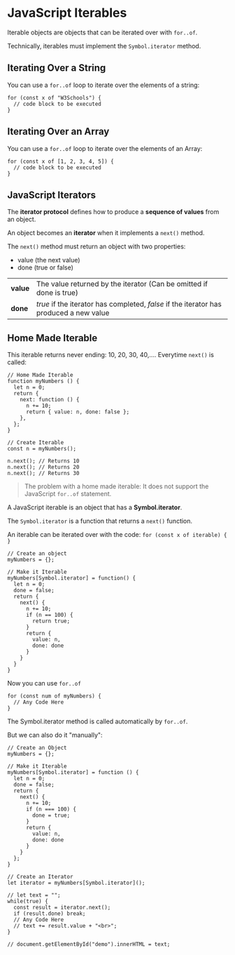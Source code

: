 # JavaScript Iterables

Iterable objects are objects that can be iterated over with `for..of`.

Technically, iterables must implement the `Symbol.iterator` method.

## Iterating Over a String

You can use a `for..of` loop to iterate over the elements of a string:

```
for (const x of "W3Schools") {
  // code block to be executed
}
```

## Iterating Over an Array

You can use a `for..of` loop to iterate over the elements of an Array:

```
for (const x of [1, 2, 3, 4, 5]) {
  // code block to be executed
}
```

## JavaScript Iterators

The **iterator protocol** defines how to produce a **sequence of values** from an object.

An object becomes an **iterator** when it implements a `next()` method.

The `next()` method must return an object with two properties:

* value (the next value)
* done (true or false)

|           |                                                                                        |
| --------- | -------------------------------------------------------------------------------------- |
| **value** | The value returned by the iterator (Can be omitted if done is true)                    |
| **done**  | *true* if the iterator has completed, *false* if the iterator has produced a new value |


## Home Made Iterable

This iterable returns never ending: 10, 20, 30, 40,.... Everytime `next()` is called:


```
// Home Made Iterable
function myNumbers () {
  let n = 0;
  return {
    next: function () {
      n += 10;
      return { value: n, done: false };
    },
  };
}

// Create Iterable
const n = myNumbers();

n.next(); // Returns 10
n.next(); // Returns 20
n.next(); // Returns 30
```

> The problem with a home made iterable:
> It does not support the JavaScript `for..of` statement.

A JavaScript iterable is an object that has a **Symbol.iterator**.

The `Symbol.iterator` is a function that returns a `next()` function.

An iterable can be iterated over with the code: `for (const x of iterable) { }`

```
// Create an object
myNumbers = {};

// Make it Iterable
myNumbers[Symbol.iterator] = function() {
  let n = 0;
  done = false;
  return {
    next() {
      n += 10;
      if (n == 100) {
        return true;
      }
      return {
        value: n,
        done: done
      }
    }
  }
}
```

Now you can use `for..of`

```
for (const num of myNumbers) {
  // Any Code Here
}
```

The Symbol.iterator method is called automatically by `for..of`.

But we can also do it "manually":

```
// Create an Object
myNumbers = {};

// Make it Iterable
myNumbers[Symbol.iterator] = function () {
  let n = 0;
  done = false;
  return {
    next() {
      n += 10;
      if (n === 100) {
        done = true;
      }
      return {
        value: n,
        done: done
      }
    }
  };
}

// Create an Iterator
let iterator = myNumbers[Symbol.iterator]();

// let text = "";
while(true) {
  const result = iterator.next();
  if (result.done) break;
  // Any Code Here
  // text += result.value + "<br>";
}

// document.getElementById("demo").innerHTML = text;
```